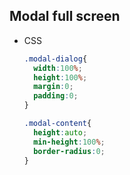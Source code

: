 ## Modal full screen

- CSS

  ```css
  .modal-dialog{
    width:100%;
    height:100%;
    margin:0;
    padding:0;
  }

  .modal-content{
    height:auto;
    min-height:100%;
    border-radius:0;
  }
  ```

  ​